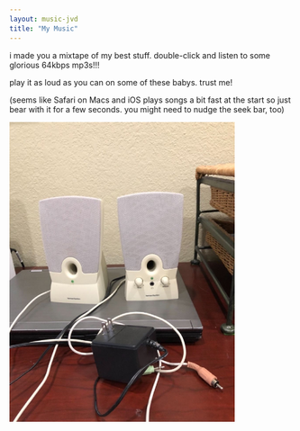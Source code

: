 ```yaml
---
layout: music-jvd
title: "My Music"
---
```


i made you a mixtape of my best stuff. double-click and listen to some glorious 64kbps mp3s!!!

play it as loud as you can on some of these babys. trust me!

(seems like Safari on Macs and iOS plays songs a bit fast at the start so just bear with it for a few seconds. you might need to nudge the seek bar, too)

<img width="400px" src="/assets/images/speakers.jpg">

<div id="app"></div>
<script src="https://unpkg.com/webamp"></script>
<script>
    const app = document.getElementById("app")
    const webamp = new Webamp({
  initialTracks: [
{metaData: {artist: "jvd", title: "oh sweetest name",}, url: "/assets/audio/osn.mp3"},
{metaData: {artist: "jvd", title: "uninspired; blowing smoke",},url: "/assets/audio/ubs.mp3"},
{metaData: {artist: "jvd", title: "marathon daze",},url: "/assets/audio/mdaze.mp3"},
{metaData: {artist: "jvd", title: "whatever makes you mine",},url: "/assets/audio/wmym.mp3"},
{metaData: {artist: "jvd", title: "you don't know what you're asking",},url: "/assets/audio/ydkw.mp3"},
{metaData: {artist: "buffet", title: "too many things",},url: "/assets/audio/tmt.mp3"},
{metaData: {artist: "buffet", title: "doho",},url: "/assets/audio/doho.mp3"},
{metaData: {artist: "jvd", title: "with every power wide awake",},url: "/assets/audio/wepwa.mp3"},
{metaData: {artist: "jvd", title: "calling all cowards",},url: "/assets/audio/cac.mp3"},
{metaData: {artist: "jvd", title: "mind-reader",},url: "/assets/audio/mind.mp3"},
{metaData: {artist: "jvd", title: "absentee heartbeat",},url: "/assets/audio/heart.mp3"},
{metaData: {artist: "the lonely forest", title: "left hand man",},url: "/assets/audio/lhm.mp3"},
{metaData: {artist: "the lonely forest", title: "fire-breather",},url: "/assets/audio/fire.mp3"},
{metaData: {artist: "the lonely forest", title: "turn off this song and go outside",},url: "/assets/audio/tots.mp3"},
{metaData: {artist: "the lonely forest", title: "we sing in time",},url: "/assets/audio/wsit.mp3"},
{metaData: {artist: "the lonely forest", title: "coyote",}, url: "/assets/audio/cyte.mp3"},
{metaData: {artist: "the lonely forest", title: "blackheart vs captain america",},url: "/assets/audio/bvca.mp3"},
{metaData: {artist: "the lonely forest", title: "far outer banks",},url: "/assets/audio/fob.mp3"},
],

});
    webamp.renderWhenReady(app);
</script>
